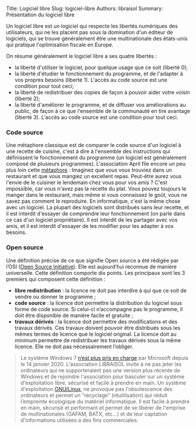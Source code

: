 Title: Logiciel libre
Slug: logiciel-libre
Authors: libraisol
Summary: Présentation du logiciel libre

Un logiciel libre est un logiciel qui respecte les libertés numériques des utilisateurs,
qui ne les placent pas sous la domination d'un éditeur de logiciels,
qui se trouve généralement être une multinationale des états-unis qui pratique l'optimisation fiscale en Europe.

On résume généralement le logiciel libre a ses quatre libertés :

* la liberté d'utiliser le logiciel, pour quelque usage que ce soit (liberté 0);
* la liberté d'étudier le fonctionnement du programme, et de l'adapter à vos propres besoins (liberté 1). L'accès au code source est une condition pour tout ceci;
* la liberté de redistribuer des copies de façon à pouvoir aider votre voisin (liberté 2);
* la liberté d'améliorer le programme, et de diffuser vos améliorations au public, de façon à ce que l'ensemble de la communauté en tire avantage (liberté 3). L'accès au code source est une condition pour tout ceci.


### Code source
Une métaphore classique est de comparer le code source d'un logiciel à une recette de cuisine,
c'est à dire à l'ensemble des instructions qui définissent le fonctionnement du programme
(un logiciel est généralement composé de plusieurs programmes).
L'association April file encore un peu plus loin cette [métaphore][ll] :
Imaginez que vous vous trouviez dans un restaurant et que vous mangiez un excellent repas. Peut-être aurez vous l'envie de le cuisiner le lendemain chez vous pour vos amis ?
C'est impossible, car vous n'avez pas la recette du plat. Vous pouvez toujours le manger dans le restaurant, mais même si vous connaissez le goût, vous ne savez pas comment le reproduire.
En informatique, c'est la même chose avec un logiciel. La plupart des logiciels sont distribués sans leur recette, et il est interdit d'essayer de comprendre leur fonctionnement (on parle dans ce cas d'un logiciel propriétaire). Il est interdit de les partager avec vos amis, et il est interdit d'essayer de les modifier pour les adapter à vos besoins.

### Open source
Une définition précise de ce que signifie Open source a été rédigée par l’OSI ([Open Source Initiative][osi]). Elle est aujourd’hui reconnue de manière universelle. Cette définition comporte dix points. Les principaux sont les 3 premiers qui composent cette définition :

* **libre redistribution** : la licence ne doit pas interdire à qui que ce soit de vendre ou donner le programme ;
* **code source** :  la licence  doit  permettre  la  distribution du  logiciel  sous forme  de code source.  Si  celui-ci n’accompagne pas le programme, il doit être disponible de manière facile et gratuite ;
* **travaux dérivés** : la licence doit permettre des modifications et des travaux dérivés. Ces travaux doivent pouvoir  être  distribués  sous  les  mêmes  termes  de  licence  que  le  logiciel  original.  La  licence  doit  au minimum  permettre  de  redistribuer  les  travaux  dérivés  sous  la  même  licence.  Elle  ne  doit  pas nécessairement l’obliger.


> Le système Windows 7 [n’est plus pris en charge][win7] par Microsoft depuis le 14 janvier 2020.
> L'association LiBRAiSOL invite à ne pas jeter les ordinateurs qui ne supporteraient pas une version plus récente de Windows et de rejoindre l'association pour basculer sur un système d'exploitation libre, sécurisé et facile à prendre en main.
> Un système d'exploitation [GNU/Linux][gnu], ne provoque pas l'obsolescence des ordinateurs et permet un "recyclage" (réutilisation) qui réduit l’empreinte écologique du matériel informatique. Il est facile à prendre en main, sécurisé et performant et permet de se libérer de l'emprise de multinationales (GAFAM, BATX, etc...) et de leur captation d'informations utilisées a des fins commerciales.

[ll]: https://www.april.org/articles/intro/ll.html
[osi]: https://opensource.org
[win7]: https://support.microsoft.com/fr-fr/help/4057281/windows-7-support-will-end-on-january-14-2020
[gnu]: http://www.gnu.org/gnu/linux-and-gnu.html